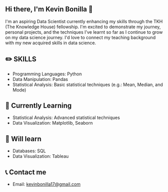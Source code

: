 ## Hi there, I'm Kevin Bonilla 👋

I'm an aspiring Data Scientist currently enhancing my skills through the TKH (The Knowledge House) fellowship. I'm excited to demonstrate my journey, personal projects, and the techniques I’ve learnt so far as I continue to grow on my data science journey. I'd love to connect my teaching background with my new acquired skills in data science.

## ✏️ SKILLS
- Programming Languages: Python
- Data Manipulation: Pandas
- Statistical Analysis: Basic statistical techniques (e.g.: Mean, Median, and Mode)


## 🌱 Currently Learning
- Statistical Analysis: Advanced statistical techniques
- Data Visualization: Matplotlib, Seaborn

## 🎯 Will learn
- Databases: SQL
- Data Visualization: Tableau

## 📞 Contact me
- Email: kevinbonilla17@gmail.com

 
  

<!--
**ohTMI/ohTMI** is a ✨ _special_ ✨ repository because its `README.md` (this file) appears on your GitHub profile.

Here are some ideas to get you started:

- 🔭 I’m currently working on ...
- 🌱 I’m currently learning ...
- 👯 I’m looking to collaborate on ...
- 🤔 I’m looking for help with ...
- 💬 Ask me about ...
- 📫 How to reach me: ...
- 😄 Pronouns: ...
- ⚡ Fun fact: ...
-->
